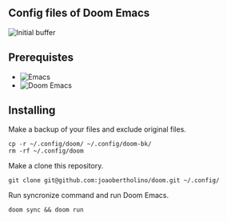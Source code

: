 ## Config files of Doom Emacs
![Initial buffer](https://i.imgur.com/ksddHF8.png)

## Prerequistes
- ![Emacs](https://www.gnu.org/software/emacs/)
- ![Doom Emacs](https://github.com/doomemacs/doomemacs/tree/master)

## Installing
Make a backup of your files and exclude original files.
```shell
cp -r ~/.config/doom/ ~/.config/doom-bk/
rm -rf ~/.config/doom
```
Make a clone this repository. 
```shell
git clone git@github.com:joaobertholino/doom.git ~/.config/
```
Run syncronize command and run Doom Emacs.
```shell
doom sync && doom run
```

